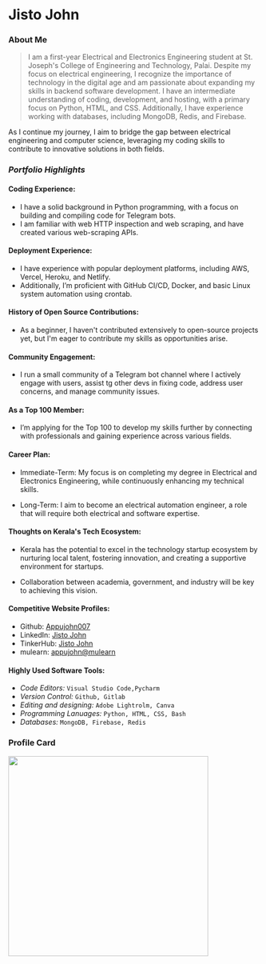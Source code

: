 # Jisto John

### About Me

> I am a first-year Electrical and Electronics Engineering student at St. Joseph's College of Engineering and Technology, Palai. Despite my focus on electrical engineering, I recognize the importance of technology in the digital age and am passionate about expanding my skills in backend software development. I have an intermediate understanding of coding, development, and hosting, with a primary focus on Python, HTML, and CSS. Additionally, I have experience working with databases, including MongoDB, Redis, and Firebase.



As I continue my journey, I aim to bridge the gap between electrical engineering and computer science, leveraging my coding skills to contribute to innovative solutions in both fields.

### _Portfolio Highlights_

#### Coding Experience:

- I have a solid background in Python programming, with a focus on building and compiling code for Telegram bots.
- I am familiar with web HTTP inspection and web scraping, and have created various web-scraping APIs.


#### Deployment Experience:

- I have experience with popular deployment platforms, including AWS, Vercel, Heroku, and Netlify.
- Additionally, I’m proficient with GitHub CI/CD, Docker, and basic Linux system automation using crontab.


#### History of Open Source Contributions:

- As a beginner, I haven't contributed extensively to open-source projects yet, but I'm eager to contribute my skills as opportunities arise.


#### Community Engagement:

- I run a small community of a Telegram bot channel where I actively engage with users, assist tg other devs in fixing code, address user concerns, and manage community issues.


#### As a Top 100 Member:

- I’m applying for the Top 100 to develop my skills further by connecting with professionals and gaining experience across various fields.


#### Career Plan:

- Immediate-Term: My focus is on completing my degree in Electrical and Electronics Engineering, while continuously enhancing my technical skills.

- Long-Term: I aim to become an electrical automation engineer, a role that will require both electrical and software expertise.


#### Thoughts on Kerala's Tech Ecosystem:

- Kerala has the potential to excel in the technology startup ecosystem by nurturing local talent, fostering innovation, and creating a supportive environment for startups.

- Collaboration between academia, government, and industry will be key to achieving this vision.


#### Competitive Website Profiles:

- Github: [Appujohn007](https://github.com/appujohn007)
- LinkedIn: [Jisto John](https://linkedin.in/Jisto-john-9a82a4277)
- TinkerHub: [Jisto John](https://app.tinkerhub.org/u/CGKL3RKE5Z)
- mulearn: [appujohn@mulearn](https://app.mulearn.org/profile/appujohn@mulearn)


#### Highly Used Software Tools:

- *Code Editors:* `Visual Studio Code,Pycharm`
- *Version Control:* `Github, Gitlab`
- *Editing and designing:* `Adobe Lightrolm, Canva`
- *Programming Lanuages:* `Python, HTML, CSS, Bash`
- *Databases:* `MongoDB, Firebase, Redis`


### Profile Card

<img
src="https://mulearn.org/embed/rank/appujohn@mulearn"
width="400px"> </img>



